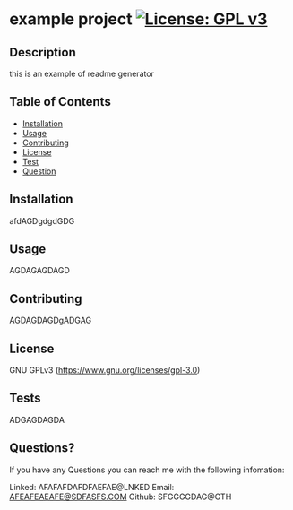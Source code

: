 # example project [![License: GPL v3](https://img.shields.io/badge/License-GPLv3-blue.svg)](https://www.gnu.org/licenses/gpl-3.0)



## Description

this is an example of readme generator



## Table of Contents 
- [Installation](#installation)
- [Usage](#usage)
- [Contributing](#contributing)
- [License](#License)
- [Test](#Tests)
- [Question](#Questions?)

## Installation

afdAGDgdgdGDG


## Usage

AGDAGAGDAGD

## Contributing
AGDAGDAGDgADGAG

## License 
GNU GPLv3 
(https://www.gnu.org/licenses/gpl-3.0)

## Tests
ADGAGDAGDA

## Questions?
If you have any Questions you can reach me with the following infomation:

 Linked: AFAFAFDAFDFAEFAE@LNKED
 Email: AFEAFEAEAFE@SDFASFS.COM
Github: SFGGGGDAG@GTH


